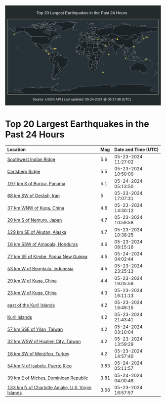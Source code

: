 ![Map](./map.png)

# Top 20 Largest Earthquakes in the Past 24 Hours

| Location | Mag | Date and Time (UTC) |
|:---|:---|:---|
| [Southwest Indian Ridge](https://earthquake.usgs.gov/earthquakes/eventpage/us6000n0ee) | 5.6 | 05-23-2024 11:27:02 |
| [Carlsberg Ridge](https://earthquake.usgs.gov/earthquakes/eventpage/us6000n0e7) | 5.5 | 05-23-2024 10:50:00 |
| [197 km S of Burica, Panama](https://earthquake.usgs.gov/earthquakes/eventpage/us6000n0mu) | 5.1 | 05-24-2024 05:13:50 |
| [68 km SW of Gerāsh, Iran](https://earthquake.usgs.gov/earthquakes/eventpage/us6000n0iw) | 5 | 05-23-2024 17:07:31 |
| [37 km WNW of Kuqa, China](https://earthquake.usgs.gov/earthquakes/eventpage/us6000n0g7) | 4.8 | 05-23-2024 14:30:12 |
| [20 km S of Nemuro, Japan](https://earthquake.usgs.gov/earthquakes/eventpage/us6000n0e9) | 4.7 | 05-23-2024 10:59:58 |
| [129 km SE of Akutan, Alaska](https://earthquake.usgs.gov/earthquakes/eventpage/us6000n0e5) | 4.7 | 05-23-2024 10:38:25 |
| [16 km SSW of Amapala, Honduras](https://earthquake.usgs.gov/earthquakes/eventpage/us6000n0e0) | 4.6 | 05-23-2024 08:15:16 |
| [77 km SE of Kimbe, Papua New Guinea](https://earthquake.usgs.gov/earthquakes/eventpage/us6000n0ml) | 4.5 | 05-24-2024 04:02:44 |
| [53 km W of Bengkulu, Indonesia](https://earthquake.usgs.gov/earthquakes/eventpage/us6000n0li) | 4.5 | 05-23-2024 23:25:13 |
| [29 km W of Kuqa, China](https://earthquake.usgs.gov/earthquakes/eventpage/us6000n0gn) | 4.4 | 05-23-2024 16:05:56 |
| [23 km W of Kuqa, China](https://earthquake.usgs.gov/earthquakes/eventpage/us6000n0hi) | 4.3 | 05-23-2024 16:11:13 |
| [east of the Kuril Islands](https://earthquake.usgs.gov/earthquakes/eventpage/us6000n0ik) | 4.2 | 05-23-2024 16:49:15 |
| [Kuril Islands](https://earthquake.usgs.gov/earthquakes/eventpage/us6000n0kv) | 4.2 | 05-23-2024 21:43:41 |
| [57 km SSE of Yilan, Taiwan](https://earthquake.usgs.gov/earthquakes/eventpage/us6000n0mf) | 4.2 | 05-24-2024 03:10:04 |
| [32 km WSW of Hualien City, Taiwan](https://earthquake.usgs.gov/earthquakes/eventpage/us6000n0g3) | 4.2 | 05-23-2024 13:59:29 |
| [16 km SW of Merzifon, Turkey](https://earthquake.usgs.gov/earthquakes/eventpage/us6000n0gc) | 4.2 | 05-23-2024 14:57:40 |
| [54 km N of Isabela, Puerto Rico](https://earthquake.usgs.gov/earthquakes/eventpage/pr2024145002) | 3.83 | 05-24-2024 05:11:57 |
| [39 km E of Miches, Dominican Republic](https://earthquake.usgs.gov/earthquakes/eventpage/pr2024145001) | 3.81 | 05-24-2024 04:00:48 |
| [133 km N of Charlotte Amalie, U.S. Virgin Islands](https://earthquake.usgs.gov/earthquakes/eventpage/pr2024144000) | 3.68 | 05-23-2024 16:57:57 |
